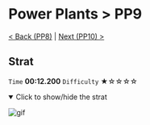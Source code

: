# Power Plants > PP9

[< Back (PP8)](https://github.com/Doublevil/scbspeedrun/blob/main/levels/PP/PP8.md) | [Next (PP10) >](https://github.com/Doublevil/scbspeedrun/blob/main/levels/PP/PP10.md)

## Strat

`Time` **00:12.200** `Difficulty` ★☆☆☆☆
<details open>
  <summary>Click to show/hide the strat</summary>

  ![gif](https://github.com/Doublevil/scbspeedrun/blob/main/media/levels/PP/PP9_Strat.webp)
</details>
